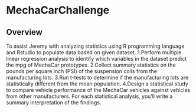 # MechaCarChallenge
## Overview
To assist Jeremy with analyzing statistics using R programming language and Rstudio to populate data based on given dataset. 
  1.Perform multiple linear regression analysis to identify which variables in the dataset predict the  mpg of MechaCar prototypes.
  2.Collect summary statistics on the pounds per square inch (PSI) of the suspension coils from the manufacturing lots.
  3.Run t-tests to determine if the manufacturing lots are statistically different from the mean population.
  4.Design a statistical study to compare vehicle performance of the MechaCar vehicles against vehicles from other manufacturers. For each statistical analysis, you’ll write a summary interpretation of the findings.
